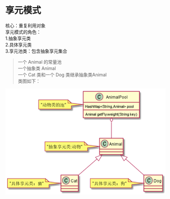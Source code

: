 # 享元模式

核心：重复利用对象      
享元模式的角色：      
1.抽象享元类     
2.具体享元类      
3.享元池类：包含抽象享元集合       

> 一个 Animal 的常量池       
一个抽象类 Animal      
一个 Cat 类和一个 Dog 类继承抽象类Animal   
类图如下：    

![Alt](./img/Flyweight.png)       